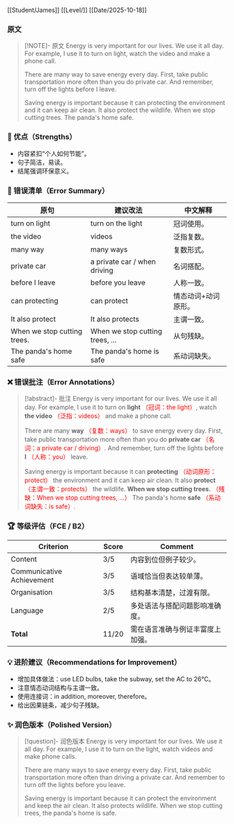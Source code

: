 [[Student/James]]
[[Level/]]
[[Date/2025-10-18]]

### 原文

> [!NOTE]- 原文
> Energy is very important for our lives. We use it all day. For example, I use it to turn on light, watch the video and make a phone call.
>
> There are many way to save energy every day. First, take public transportation more often than you do private car. And remember, turn off the lights before I leave.
>
> Saving energy is important because it can protecting the environment and it can keep air clean. It also protect the wildlife. When we stop cutting trees. The panda's home safe.

### 🌟 优点（Strengths）
- 内容紧扣“个人如何节能”。
- 句子简洁，易读。
- 结尾强调环保意义。

### 🧾 错误清单（Error Summary）
| 原句 | 建议改法 | 中文解释 |
|------|-----------|-----------|
| turn on light | turn on the light | 冠词使用。
| the video | videos | 泛指复数。
| many way | many ways | 复数形式。
| private car | a private car / when driving | 名词搭配。
| before I leave | before you leave | 人称一致。
| can protecting | can protect | 情态动词+动词原形。
| It also protect | It also protects | 主谓一致。
| When we stop cutting trees. | When we stop cutting trees, ... | 从句残缺。
| The panda's home safe | The panda's home is safe | 系动词缺失。

### ❌ 错误批注（Error Annotations）

> [!abstract]- 批注
> Energy is very important for our lives. We use it all day. For example, I use it to turn on **light** <span style="color:red">（冠词：the light）</span>, watch **the video** <span style="color:red">（泛指：videos）</span> and make a phone call.
>
> There are many **way** <span style="color:red">（复数：ways）</span> to save energy every day. First, take public transportation more often than you do **private car** <span style="color:red">（名词：a private car / driving）</span>. And remember, turn off the lights before **I** <span style="color:red">（人称：you）</span> leave.
>
> Saving energy is important because it can **protecting** <span style="color:red">（动词原形：protect）</span> the environment and it can keep air clean. It also **protect** <span style="color:red">（主谓一致：protects）</span> the wildlife. **When we stop cutting trees.** <span style="color:red">（残缺：When we stop cutting trees, ...）</span> The panda's home **safe** <span style="color:red">（系动词缺失：is safe）</span>.

### 🏆 等级评估（FCE / B2）
| Criterion | Score | Comment |
|------------|--------|----------|
| Content | 3/5 | 内容到位但例子较少。
| Communicative Achievement | 3/5 | 语域恰当但表达较单薄。
| Organisation | 3/5 | 结构基本清楚，过渡有限。
| Language | 2/5 | 多处语法与搭配问题影响准确度。
| **Total** | 11/20 | 需在语言准确与例证丰富度上加强。

### 💡 进阶建议（Recommendations for Improvement）
- 增加具体做法：use LED bulbs, take the subway, set the AC to 26°C。
- 注意情态动词结构与主谓一致。
- 使用连接词：in addition, moreover, therefore。
- 给出因果链条，减少句子残缺。

### ✨ 润色版本（Polished Version）
> [!question]- 润色版本
> Energy is very important for our lives. We use it all day. For example, I use it to turn on the light, watch videos and make phone calls.
>
> There are many ways to save energy every day. First, take public transportation more often than driving a private car. And remember to turn off the lights before you leave.
>
> Saving energy is important because it can protect the environment and keep the air clean. It also protects wildlife. When we stop cutting trees, the panda's home is safe.
